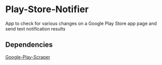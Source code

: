 # Play-Store-Notifier

App to check for various changes on a Google Play Store app page and send text notification results


## Dependencies
[Google-Play-Scraper](https://github.com/JoMingyu/google-play-scraper)
